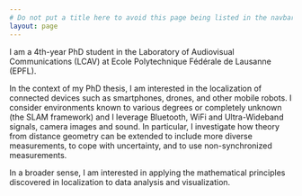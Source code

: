 ```yaml
---
# Do not put a title here to avoid this page being listed in the navbar.
layout: page
---
```

 
I am a 4th-year PhD student in the Laboratory of Audiovisual Communications (LCAV) at Ecole Polytechnique Fédérale de Lausanne (EPFL). 

In the context of my PhD thesis, I am interested in the localization of connected devices such as smartphones, drones, and other mobile robots. I consider environments known to various degrees or completely unknown (the SLAM framework) and I leverage Bluetooth, WiFi and Ultra-Wideband signals, camera images and sound. In particular, I investigate how theory from distance geometry can be extended to include more diverse measurements, to cope with uncertainty, and to use non-synchronized measurements.

In a broader sense, I am interested in applying the mathematical principles discovered in localization to data analysis and visualization.
